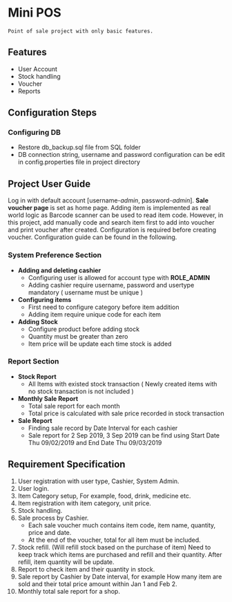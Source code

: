 # Mini POS
    Point of sale project with only basic features.
    
## Features
- User Account
- Stock handling
- Voucher
- Reports

## Configuration Steps

### Configuring DB
- Restore db_backup.sql file from SQL folder
- DB connection string, username and password configuration can be edit in config.properties file in project directory

## Project User Guide
   Log in with default account [username-*admin*, password-*admin*]. **Sale voucher page** is set as home page. Adding item is implemented as real world logic as Barcode scanner can be used to read item code. However, in this project, add manually code and search item first to add into voucher and print voucher after created. Configuration is required before creating voucher. Configuration guide can be found in the following.

### System Preference Section
- **Adding and deleting cashier**
    - Configuring user is allowed for account type with **ROLE_ADMIN**
    - Adding cashier require username, password and usertype mandatory ( username must be unique )
- **Configuring items**
    - First need to configure category before item addition
    - Adding item require unique code for each item
- **Adding Stock**
    - Configure product before adding stock
    - Quantity must be greater than zero
    - Item price will be update each time stock is added

### Report Section
- **Stock Report**
    - All Items with existed stock transaction ( Newly created items with no stock transaction is not included )
- **Monthly Sale Report**
    - Total sale report for each month
    - Total price is calculated with sale price recorded in stock transaction
- **Sale Report**
    - Finding sale record by Date Interval for each cashier
    - Sale report for 2 Sep 2019, 3 Sep 2019 can be find using Start Date Thu 09/02/2019 and End Date Thu 09/03/2019

## Requirement Specification
1. User registration with user type, Cashier, System Admin.
2. User login.
3. Item Category setup, For example, food, drink, medicine etc.
4. Item registration with item category, unit price.
5. Stock handling.
6. Sale process by Cashier.
    - Each sale voucher much contains item code, item name, quantity, price and date.
    - At the end of the voucher, total for all item must be included.
7. Stock refill. (Will refill stock based on the purchase of item) Need to keep track which items are purchased and refill and their quantity. After refill, item quantity will be update.
8. Report to check item and their quantity in stock.
9. Sale report by Cashier by Date interval, for example How many item are sold and their total price amount within Jan 1 and Feb 2.
10. Monthly total sale report for a shop.
